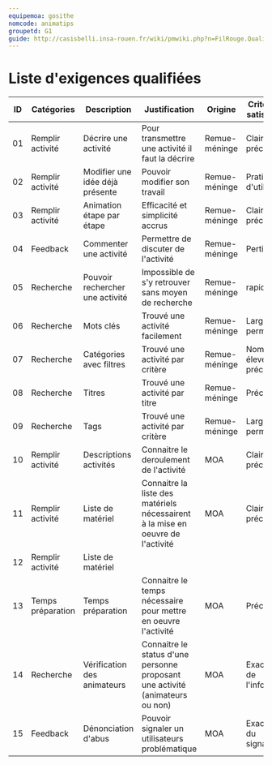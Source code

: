 ```yaml
---
equipemoa: gosithe
nomcode: animatips
groupetd: G1
guide: http://casisbelli.insa-rouen.fr/wiki/pmwiki.php?n=FilRouge.QualifierExigence
---
```

# Liste d'exigences qualifiées

| ID 	| Catégories 	| Description 	| Justification 	| Origine 	| Critères de satisfaction 	| Contentement MOA 	| Mécontentement MOA 	| Exigences Dépendantes 	| Exigences conflictuelles 	|
|----	|------------	|-------------	|---------------	|---------	|--------------------------	|------------------	|--------------------	|-----------------------	|--------------------------	|
|  01 | Remplir activité | Décrire une activité | Pour transmettre une activité il faut la décrire | Remue-méninge |  Clair et précis 	|    5               	|    5                	| 2, 3, 6, 9, 10, 12	|  Aucune 	|
|  02 | Remplir activité | Modifier une idée déjà présente |Pouvoir modifier son travail |Remue-méninge	| Pratique d'utilisation |       5           	|    4                	|   Aucune   	|  Aucune 	|
|  03	| Remplir activité | Animation étape par étape | Efficacité et simplicité accrus | Remue-méninge 	| Clair et précis	|      4            	|     3               	|  Aucune	| Aucune 	|
|  04 | Feedback |Commenter une activité| Permettre de discuter de l'activité | Remue-méninge	| Pertinent| 3 | 3 | 15 | Aucune |                             	
|  05 | Recherche  	| Pouvoir rechercher une activité | Impossible de s'y retrouver sans moyen de recherche | Remue-méninge | rapide  	|   5               	|         5           	|   6, 7, 8, 9  |  Aucune 	|
|  06 |   Recherche |    Mots clés 	|    Trouvé une activité facilement 	|  Remue-méninge    	| Large permissivité	|     4             	|           4         	|  9	| Aucune 	|
|  07 |   Recherche |  Catégories avec filtres 	| Trouvé une activité par critère	| Remue-méninge	| Nombre élevé et précis  	|   4               	|        3            	| Aucune	| Aucune	|
|  08 |  Recherche 	|   Titres     	| Trouvé une activité par titre 	|  Remue-méninge 	|   Précis 	|         3       	|   1       | Aucune	| Aucune	|
|  09	|  Recherche	|	Tags | Trouvé une activité par critère | Remue-méninge  | Large permissivité 	| 4  	|  4 	|  6	|  Aucune	|
|  10	| Remplir activité 	| Descriptions activités 	| Connaitre le deroulement de l'activité 	|   MOA      	|   Clair et précis  	|         5         	|         5           	|  2, 3, 6, 9, 10, 12	| Aucune	|
|  11	| Remplir activité 	| Liste de matériel      	|   Connaitre la liste des matériels nécessairent à la mise en oeuvre de l'activité	|  MOA    |  Clair et précis 	|       5      	|      4   	| Aucune| Aucune	|
|  12	| Remplir activité 	|Liste de matériel       	|               	|         	|                          	|                  	|                    	|                       	|                          	|
|  13	| Temps préparation	|  	Temps préparation    	|  Connaitre le temps nécessaire pour mettre en oeuvre l'activité  	|   MOA  	|   Précis    	|     3             	|    3                	| Aucune |Aucune|
|  14	| Recherche           	|  Vérification des animateurs           	|  Connaitre le status d'une personne proposant une activité (animateurs ou non) 	|  MOA       	|   Exactitude de l'information   |       3    	|   2   | Aucune| Aucune	|
|  15 | Feedback | Dénonciation d'abus | Pouvoir signaler un utilisateurs problématique | MOA | Exactitude du signalement |     4  |   3    |Aucune|Aucune|



